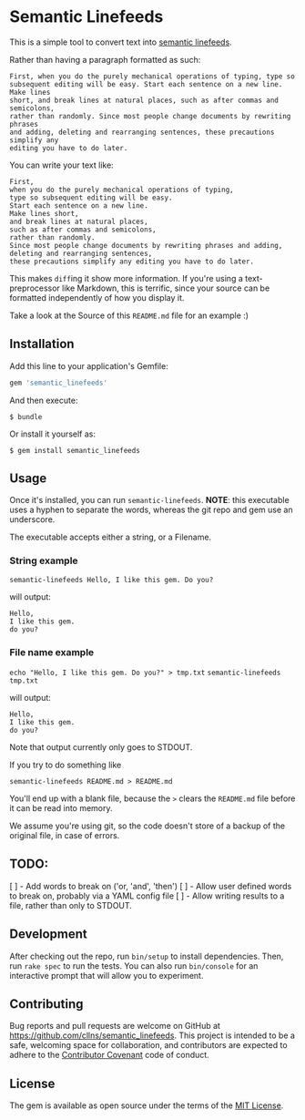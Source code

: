 # Semantic Linefeeds

This is a simple tool to convert text into
[semantic linefeeds](http://rhodesmill.org/brandon/2012/one-sentence-per-line/).

Rather than having a paragraph formatted as such:
```
First, when you do the purely mechanical operations of typing, type so
subsequent editing will be easy. Start each sentence on a new line. Make lines
short, and break lines at natural places, such as after commas and semicolons,
rather than randomly. Since most people change documents by rewriting phrases
and adding, deleting and rearranging sentences, these precautions simplify any
editing you have to do later.
```

You can write your text like:
```
First,
when you do the purely mechanical operations of typing,
type so subsequent editing will be easy.
Start each sentence on a new line.
Make lines short,
and break lines at natural places,
such as after commas and semicolons,
rather than randomly.
Since most people change documents by rewriting phrases and adding,
deleting and rearranging sentences,
these precautions simplify any editing you have to do later.
```

This makes `diff`ing it show more information.
If you're using a text-preprocessor like Markdown,
this is terrific,
since your source can be formatted independently
of how you display it.

Take a look at the Source of this `README.md` file
for an example :)

## Installation

Add this line to your application's Gemfile:

```ruby
gem 'semantic_linefeeds'
```

And then execute:

    $ bundle

Or install it yourself as:

    $ gem install semantic_linefeeds

## Usage


Once it's installed,
you can run `semantic-linefeeds`.
**NOTE**: this executable uses a hyphen to separate the words,
whereas the git repo and gem use an underscore.

The executable accepts either a string,
or a Filename.

### String example
`semantic-linefeeds Hello, I like this gem. Do you?`

will output:

```
Hello,
I like this gem.
do you?
```

### File name example
`echo "Hello, I like this gem. Do you?" > tmp.txt`
`semantic-linefeeds tmp.txt`

will output:
```
Hello,
I like this gem.
do you?
```

Note that output currently only goes to STDOUT.

If you try to do something like
```
semantic-linefeeds README.md > README.md
```
You'll end up with a blank file,
because the `>` clears the `README.md` file
before it can be read into memory.

We assume you're using git,
so the code doesn't store of a backup of the original file,
in case of errors.

## TODO:

[ ] - Add words to break on ('or, 'and', 'then')
[ ] - Allow user defined words to break on, probably via a YAML config file
[ ] - Allow writing results to a file, rather than only to STDOUT.

## Development

After checking out the repo,
run `bin/setup` to install dependencies.
Then,
run `rake spec` to run the tests.
You can also run `bin/console` for an interactive prompt
that will allow you to experiment.

## Contributing

Bug reports and pull requests are welcome on GitHub at
https://github.com/cllns/semantic_linefeeds.
This project is intended to be a safe,
welcoming space for collaboration,
and contributors are expected to adhere to the
[Contributor Covenant](contributor-covenant.org)
code of conduct.

## License

The gem is available as open source under the terms of the
[MIT License](http://opensource.org/licenses/MIT).
